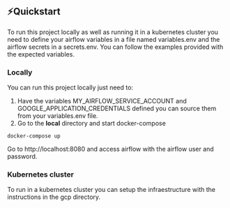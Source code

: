 ## :zap:Quickstart

To run this project locally as well as running it in a kubernetes cluster you need to define your airflow variables in a file named variables.env and the airflow secrets in a secrets.env. You can follow the examples provided with the expected variables.

### Locally 
You can run this project locally just need to:
1. Have the variables MY_AIRFLOW_SERVICE_ACCOUNT and GOOGLE_APPLICATION_CREDENTIALS defined you can source them from your variables.env file. 
2. Go to the __local__ directory and start docker-compose 

``` shell
docker-compose up 
```

Go to http://localhost:8080 and access airflow with the airflow user and password.

### Kubernetes cluster

To run in a kubernetes cluster you can setup the infraestructure with the instructions in the gcp directory.
